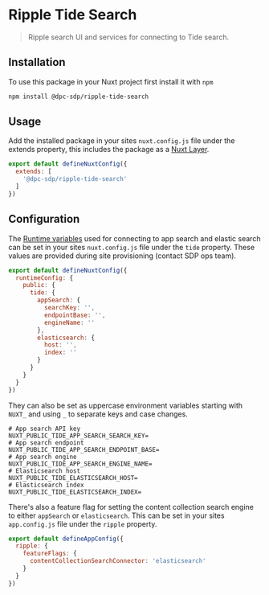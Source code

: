 # Ripple Tide Search

> Ripple search UI and services for connecting to Tide search.

## Installation

To use this package in your Nuxt project first install it with `npm`

```bash
npm install @dpc-sdp/ripple-tide-search
```

## Usage

Add the installed package in your sites `nuxt.config.js` file under the extends property, this includes the package as a [Nuxt Layer](https://nuxt.com/docs/getting-started/layers).

```js
export default defineNuxtConfig({
  extends: [
    '@dpc-sdp/ripple-tide-search'
  ]
})
```

## Configuration

The [Runtime variables](https://nuxt.com/docs/guide/going-further/runtime-config) used for connecting to app search and elastic search can be set in your sites `nuxt.config.js` file under the `tide` property. These values are provided during site provisioning (contact SDP ops team).

```js
export default defineNuxtConfig({
  runtimeConfig: {
    public: {
      tide: {
        appSearch: {
          searchKey: '',
          endpointBase: '',
          engineName: ''
        },
        elasticsearch: {
          host: '',
          index: ''
        }
      }
    }
  }
})

```

They can also be set as uppercase environment variables starting with `NUXT_` and using `_` to separate keys and case changes.

```
# App search API key
NUXT_PUBLIC_TIDE_APP_SEARCH_SEARCH_KEY=
# App search endpoint
NUXT_PUBLIC_TIDE_APP_SEARCH_ENDPOINT_BASE=
# App search engine
NUXT_PUBLIC_TIDE_APP_SEARCH_ENGINE_NAME=
# Elasticsearch host
NUXT_PUBLIC_TIDE_ELASTICSEARCH_HOST=
# Elasticsearch index
NUXT_PUBLIC_TIDE_ELASTICSEARCH_INDEX=
```

There's also a feature flag for setting the content collection search engine to either `appSearch` or `elasticsearch`. This can be set in your sites `app.config.js` file under the `ripple` property.

```js
export default defineAppConfig({
  ripple: {
    featureFlags: {
      contentCollectionSearchConnector: 'elasticsearch'
    }
  }
})
```
